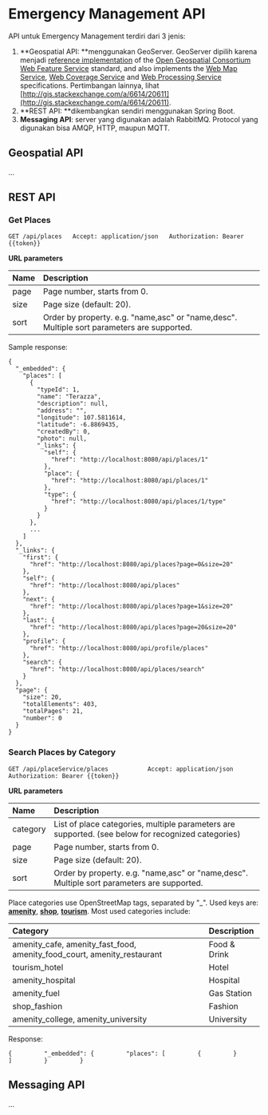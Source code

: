 # Emergency Management API

API untuk Emergency Management terdiri dari 3 jenis:

1. **Geospatial API: **menggunakan GeoServer. GeoServer dipilih karena menjadi [reference implementation](https://en.wikipedia.org/wiki/Reference_implementation) of the [Open Geospatial Consortium](https://en.wikipedia.org/wiki/Open_Geospatial_Consortium) [Web Feature Service](https://en.wikipedia.org/wiki/Web_Feature_Service) standard, and also implements the [Web Map Service](https://en.wikipedia.org/wiki/Web_Map_Service), [Web Coverage Service](https://en.wikipedia.org/wiki/Web_Coverage_Service) and [Web Processing Service](https://en.wikipedia.org/wiki/Web_Processing_Service) specifications. Pertimbangan lainnya, lihat [http://gis.stackexchange.com/a/6614/20611](http://gis.stackexchange.com/a/6614/20611).
2. **REST API: **dikembangkan sendiri menggunakan Spring Boot.
3. **Messaging API**: server yang digunakan adalah RabbitMQ. Protocol yang digunakan bisa AMQP, HTTP, maupun MQTT.

## Geospatial API

...

## REST API

### Get Places

`GET /api/places  
Accept: application/json  
Authorization: Bearer {{token}}`

**URL parameters**

| Name | Description |
| :--- | :--- |
| page | Page number, starts from 0. |
| size | Page size \(default: 20\). |
| sort | Order by property. e.g. "name,asc" or "name,desc". Multiple sort parameters are supported. |

Sample response:

```
{
  "_embedded": {
    "places": [
      {
        "typeId": 1,
        "name": "Terazza",
        "description": null,
        "address": "",
        "longitude": 107.5811614,
        "latitude": -6.8869435,
        "createdBy": 0,
        "photo": null,
        "_links": {
          "self": {
            "href": "http://localhost:8080/api/places/1"
          },
          "place": {
            "href": "http://localhost:8080/api/places/1"
          },
          "type": {
            "href": "http://localhost:8080/api/places/1/type"
          }
        }
      },
      ...
    ]
  },
  "_links": {
    "first": {
      "href": "http://localhost:8080/api/places?page=0&size=20"
    },
    "self": {
      "href": "http://localhost:8080/api/places"
    },
    "next": {
      "href": "http://localhost:8080/api/places?page=1&size=20"
    },
    "last": {
      "href": "http://localhost:8080/api/places?page=20&size=20"
    },
    "profile": {
      "href": "http://localhost:8080/api/profile/places"
    },
    "search": {
      "href": "http://localhost:8080/api/places/search"
    }
  },
  "page": {
    "size": 20,
    "totalElements": 403,
    "totalPages": 21,
    "number": 0
  }
}
```

### Search Places by Category

`GET /api/placeService/places          
Accept: application/json  
Authorization: Bearer {{token}}`

**URL parameters**

| Name | Description |
| :--- | :--- |
| category | List of place categories, multiple parameters are supported. \(see below for recognized categories\) |
| page | Page number, starts from 0. |
| size | Page size \(default: 20\). |
| sort | Order by property. e.g. "name,asc" or "name,desc". Multiple sort parameters are supported. |

Place categories use OpenStreetMap tags, separated by "\_". Used keys are: [**amenity**](https://wiki.openstreetmap.org/wiki/Key:amenity), [**shop**](https://wiki.openstreetmap.org/wiki/Key:shop), [**tourism**](https://wiki.openstreetmap.org/wiki/Key:tourism). Most used categories include:

| Category | Description |
| :--- | :--- |
| amenity\_cafe, amenity\_fast\_food, amenity\_food\_court, amenity\_restaurant | Food & Drink |
| tourism\_hotel | Hotel |
| amenity\_hospital | Hospital |
| amenity\_fuel | Gas Station |
| shop\_fashion | Fashion |
| amenity\_college, amenity\_university | University |

Response:

`{        
    "_embedded": {        
        "places": [        
            {        
            }        
        ]        
    }        
}`

## Messaging API

...

